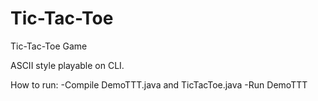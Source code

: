 # Tic-Tac-Toe
Tic-Tac-Toe Game

ASCII style playable on CLI.

How to run:
  -Compile DemoTTT.java and TicTacToe.java
  -Run DemoTTT
